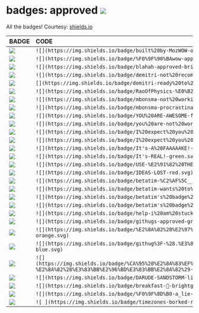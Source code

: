 # badges: approved ![](https://img.shields.io/badge/built%20by-MozWOW-orange.svg)

All the badges! Courtesy: [shields.io](http://shields.io)

BADGE|CODE
:--|:--
![](https://img.shields.io/badge/built%20by-MozWOW-orange.svg)|`![](https://img.shields.io/badge/built%20by-MozWOW-orange.svg)`
![](https://img.shields.io/badge/%F0%9F%90%BAwow-approved-brightgreen.svg)|`![](https://img.shields.io/badge/%F0%9F%90%BAwow-approved-brightgreen.svg)`
![](https://img.shields.io/badge/blahah-approved-brightgreen.svg)|`![](https://img.shields.io/badge/blahah-approved-brightgreen.svg)`
![](https://img.shields.io/badge/demitri-not%20recommended-red.svg)|`![](https://img.shields.io/badge/demitri-not%20recommended-red.svg)`
![](https://img.shields.io/badge/demitri-ready%20to%20recommend-green.svg)|`[](https://img.shields.io/badge/demitri-ready%20to%20recommend-green.svg)`
![](https://img.shields.io/badge/RaoOfPhysics-%E0%B2%A0__%E0%B2%A0-red.svg)|`![](https://img.shields.io/badge/RaoOfPhysics-%E0%B2%A0__%E0%B2%A0-red.svg)`
![](https://img.shields.io/badge/mbonsma-not%20working-red.svg)|`![](https://img.shields.io/badge/mbonsma-not%20working-red.svg)`
![](https://img.shields.io/badge/mbonsma-procrastinating-green.svg)|`![](https://img.shields.io/badge/mbonsma-procrastinating-green.svg)`
![](https://img.shields.io/badge/YOU%20ARE-AWESOME-ff69b4.svg)|`![](https://img.shields.io/badge/YOU%20ARE-AWESOME-ff69b4.svg)`
![](https://img.shields.io/badge/you%20are-not%20working-red.svg)|`![](https://img.shields.io/badge/you%20are-not%20working-red.svg)`
![](https://img.shields.io/badge/I%20expect%20you%20to-talk-red.svg)|`![](https://img.shields.io/badge/I%20expect%20you%20to-talk-red.svg)`
![](https://img.shields.io/badge/I%20expect%20you%20to-die-green.svg)|`![](https://img.shields.io/badge/I%20expect%20you%20to-die-green.svg)`
![](https://img.shields.io/badge/It's-A%20FAAAAAKE!-red.svg)|`![](https://img.shields.io/badge/It's-A%20FAAAAAKE!-red.svg)`
![](https://img.shields.io/badge/It's-REAL!-green.svg)|`![](https://img.shields.io/badge/It's-REAL!-green.svg)`
![](https://img.shields.io/badge/USE-%E2%91%82%20THE%20FORKS%20%E2%91%82-ff69b4.svg)|`![](https://img.shields.io/badge/USE-%E2%91%82%20THE%20FORKS%20%E2%91%82-ff69b4.svg)`
![](https://img.shields.io/badge/IDEAS-LOST-red.svg)|`![](https://img.shields.io/badge/IDEAS-LOST-red.svg)`
![](https://img.shields.io/badge/betatim-%C2%AF%5C__%28%E3%83%84%29__%2F%C2%AF-red.svg)|`![](https://img.shields.io/badge/betatim-%C2%AF%5C__%28%E3%83%84%29__%2F%C2%AF-red.svg)`
![](https://img.shields.io/badge/betatim-wants%20to%20believe-orange.svg)|`![](https://img.shields.io/badge/betatim-wants%20to%20believe-orange.svg)`
![](https://img.shields.io/badge/betatim's%20badge%20attempts-failing-red.svg)|`![](https://img.shields.io/badge/betatim's%20badge%20attempts-failing-red.svg)`
![](https://img.shields.io/badge/betatim's%20badge%20attempts-passing-green.svg)|`![](https://img.shields.io/badge/betatim's%20badge%20attempts-passing-green.svg)`
![](https://img.shields.io/badge/help-i%20am%20stuck%20in%20a%20badge%20factory-red.svg)|`![](https://img.shields.io/badge/help-i%20am%20stuck%20in%20a%20badge%20factory-red.svg)`
![](https://img.shields.io/badge/githugs-approved-green.svg)|`![](https://img.shields.io/badge/githugs-approved-green.svg)`
![](https://img.shields.io/badge/%E2%8A%82%28%E2%97%89%E2%80%BF%E2%97%89%29%E3%81%A4-GITHUG!-orange.svg)|`![](https://img.shields.io/badge/%E2%8A%82%28%E2%97%89%E2%80%BF%E2%97%89%29%E3%81%A4-GITHUG!-orange.svg)`
![](https://img.shields.io/badge/githug%3F-%28.%E3%81%A5%E2%97%A1%EF%B9%8F%E2%97%A1%29%E3%81%A5-blue.svg)|`![](https://img.shields.io/badge/githug%3F-%28.%E3%81%A5%E2%97%A1%EF%B9%8F%E2%97%A1%29%E3%81%A5-blue.svg)`
![](https://img.shields.io/badge/%CA%95%20%E2%8A%83%EF%BD%A5%20%E2%97%A1%20%EF%BD%A5%20%CA%94%E2%8A%83-%E2%8A%82%28%E3%83%BB%E2%96%BD%E3%83%BB%E2%8A%82%29-blue.svg)|`![](https://img.shields.io/badge/%CA%95%20%E2%8A%83%EF%BD%A5%20%E2%97%A1%20%EF%BD%A5%20%CA%94%E2%8A%83-%E2%8A%82%28%E3%83%BB%E2%96%BD%E3%83%BB%E2%8A%82%29-blue.svg)`
![](https://img.shields.io/badge/DARUDE-SANDSTORM-lightgrey.svg)|`![](https://img.shields.io/badge/DARUDE-SANDSTORM-lightgrey.svg)`
![](https://img.shields.io/badge/breakfast-🍰-brightgreen.svg)|`![](https://img.shields.io/badge/breakfast-🍰-brightgreen.svg)`
![](https://img.shields.io/badge/%F0%9F%8D%B0-a_lie-red.svg)|`![](https://img.shields.io/badge/%F0%9F%8D%B0-a_lie-red.svg)`
![ ](https://img.shields.io/badge/timezones-borked-red.svg)|`![ ](https://img.shields.io/badge/timezones-borked-red.svg)`
